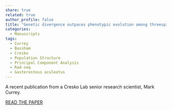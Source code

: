```yaml
---
share: true
related: true
author_profile: false
title: "Genetic divergence outpaces phenotypic evolution among threespine stickleback populations in old freshwater habitats"
categories:
  - Manuscripts
tags:
  - Currey
  - Bassham
  - Cresko
  - Population Structure
  - Principal Component Analysis
  - Rad-seq
  - Gasterosteus aculeatus
---
```


A recent publication from a Cresko Lab senior research scientist, Mark Currey.

[READ THE PAPER](https://academic.oup.com/biolinnean/article/128/2/415/5543242)
